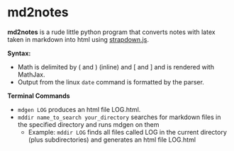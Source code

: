 # md2notes

**md2notes** is a rude little python program that converts notes with latex taken in markdown into html using [strapdown.js](http://strapdownjs.com/).  

**Syntax:**
* Math is delimited by \( and \) (inline) and \[ and \] and is rendered with MathJax.
* Output from the linux `date` command is formatted by the parser.

**Terminal Commands**
* `mdgen LOG` produces an html file LOG.html.
* `mddir name_to_search your_directory` searches for markdown files in the specified directory and runs mdgen on them
  * Example: `mddir LOG` finds all files called LOG in the current directory (plus subdirectories) and generates an html file LOG.html
